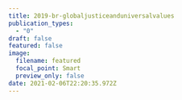 ```yaml
---
title: 2019-br-globaljusticeanduniversalvalues
publication_types:
  - "0"
draft: false
featured: false
image:
  filename: featured
  focal_point: Smart
  preview_only: false
date: 2021-02-06T22:20:35.972Z
---
```

